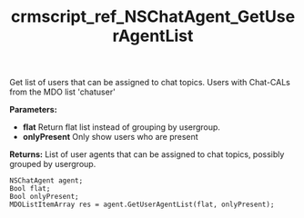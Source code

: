 ﻿---
title: crmscript_ref_NSChatAgent_GetUserAgentList
description: MDOListItemArray GetUserAgentList(Bool flat, Bool onlyPresent)
intellisense: NSChatAgent.GetUserAgentList
keywords: NSChatAgent,GetUserAgentList
so.topic: reference
---

Get list of users that can be assigned to chat topics. Users with Chat-CALs from the MDO list 'chatuser'

**Parameters:**
 - **flat** Return flat list instead of grouping by usergroup.
 - **onlyPresent** Only show users who are present

**Returns:** List of user agents that can be assigned to chat topics, possibly grouped by usergroup.

```crmscript
NSChatAgent agent;
Bool flat;
Bool onlyPresent;
MDOListItemArray res = agent.GetUserAgentList(flat, onlyPresent);
```

